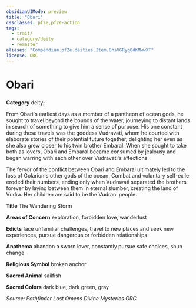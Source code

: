 ```yaml
---
obsidianUIMode: preview
title: "Obari"
cssclasses: pf2e,pf2e-action
tags:
  - trait/
  - category/deity
  - remaster
aliases: "Compendium.pf2e.deities.Item.8hsVGRyq0dKMwwXT"
license: ORC
---
```

# Obari

### 

**Category** deity; 




From Obari's earliest days as a member of a pantheon of ocean gods, he sought to travel beyond the bounds of the water, journeying to distant lands in search of something to give him a sense of purpose. His one constant during these travels was the goddess Vudravati, whom he courted with elaborate stories of their potential future together, delighting her even as she also grew closer to his twin brother Embaral. When she sought to take both as lovers, Obari and Embaral became consumed by jealousy and began warring with each other over Vudravati's affections.

The fervor of the conflict between Obari and Embaral ultimately led to the loss of Golarion's other gods of the ocean. Combat and voluntary self-exile eroded their numbers, ending only when Vudravati separated the brothers forever by laying between them in eternal slumber, creating the land of Vudra. Her children are said to be the Vudrani people.

**Title** The Wandering Storm

**Areas of Concern** exploration, forbidden love, wanderlust

**Edicts** face unfamiliar challenges, travel to new places and seek new experiences, pursue dangerous or forbidden relationships

**Anathema** abandon a sworn lover, constantly pursue safe choices, shun change

**Religious Symbol** broken anchor

**Sacred Animal** sailfish

**Sacred Colors** dark blue, dark green, gray

*Source: Pathfinder Lost Omens Divine Mysteries*
*ORC*